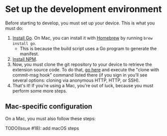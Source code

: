 # Set up the development environment
Before starting to develop, you must set up your device. This is what you must
do:

1. [Install Go](https://golang.org/doc/install). On Mac, you can install it
with [Homebrew](https://brew.sh/) by running `brew install go`.
   - This is because the build script uses a Go program to generate the
   manifest.
1. [Install NPM](https://docs.npmjs.com/downloading-and-installing-node-js-and-npm/).
1. Now, you must clone the git repository to your device to retrieve the
extension source code. To do that,
[go here](https://gerrit.avm99963.com/admin/repos/infinitegforums) and execute
the "clone with commit-msg hook" command listed there (if you sign in you'll see
several options: cloning via anonymous HTTP, HTTP, or SSH).
1. That's it! If you're using a Mac, you're out of luck, because you must
perform some more steps.

## Mac-specific configuration
On a Mac, you must also follow these steps:

TODO(Issue #18): add macOS steps

